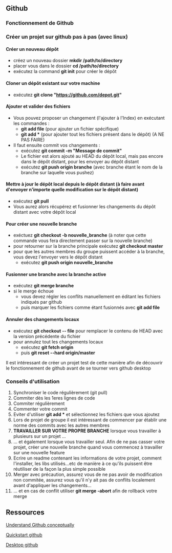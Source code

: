 ## Github

### Fonctionnement de Github


### Créer un projet sur github pas à pas (avec linux)
#### Créer un nouveau dépôt
  - créez un nouveau dossier **mkdir /path/to/directory**
  - placer vous dans le dossier **cd /path/to/directory**
  - exécutez la command **git init** pour créer le dépôt


#### Cloner un dépôt existant sur votre machine
  - exécutez **git clone "https://github.com/depot.git"**


#### Ajouter et valider des fichiers
  - Vous pouvez proposer un changement (l'ajouter à l'Index) en exécutant les commandes :
    - **git add file** (pour ajouter un fichier spécifique)
    - **git add \*** (pour ajouter tout les fichiers présent dans le dépôt) (A NE PAS FAIRE)
  - Il faut ensuite commit vos changements :
    - exécutez **git commit -m "Message de commit"**
    - Le fichier est alors ajouté au HEAD du dépôt local, mais pas encore dans le dépôt distant, pour les envoyer au dépôt distant
    - exécutez **git push origin branche** (avec branche étant le nom de la branche sur laquelle vous pushez)
 
 
#### Mettre à jour le dépôt local depuis le dépôt distant **(à faire avant d'envoyer n'importe quelle modification sur le dépôt distant)**
  - exécutez **git pull**
  - Vous aurez alors récupérez et fusionner les changements du dépôt distant avec votre dépôt local


#### Pour créer une nouvelle branche
  - exéctuez **git checkout -b nouvelle_branche** (à noter que cette commande vous fera directement passer sur la nouvelle branche)
  - pour retourner sur la branche principale exécutez **git checkout master**
  - pour que les autres membres du groupe puissent accéder à la branche, vous devez l'envoyer vers le dépôt distant
    - exécutez **git push origin nouvelle_branche**


#### Fusionner une branche avec la branche active
  - exécutez **git merge branche** 
  - si le merge échoue 
    - vous devez régler les conflits manuellement en éditant les fichiers indiqués par github
    - puis marquer les fichiers comme étant fusionnés avec **git add file**
   
   
#### Annuler des changements locaux
  - exécutez **git checkout -- file** pour remplacer le contenu de HEAD avec la version précédente du fichier
  - pour annulez tout les changements locaux
    - exécutez **git fetch origin**
    - puis **git reset --hard origin/master**




Il est intéressant de créer un projet test de cette manière afin de découvrir le fonctionnement de github avant de se tourner vers github desktop

### Conseils d'utilisation

1.  Synchroniser le code régulièrement (git pull) 
1.  Commiter dès les 1eres lignes de code
1.  Commiter régulièrement
1.  Commenter votre commit
1.  Eviter d'utiliser **git add \*** et sélectionnez les fichiers que vous ajoutez
1.  Lors de projet de groupe il est intéressant de commencer par établir une norme des commits avec les autres membres
1.  **TRAVAILLER SUR VOTRE PROPRE BRANCHE** lorsque vous travailler à plusieurs sur un projet ...
1.  ... et également lorsque vous travailler seul. Afin de ne pas casser votre projet, créer une nouvelle branche quand vous commencez à travailler sur une nouvelle feature
1.  Ecrire un readme contenant les informations de votre projet, comment l'installer, les libs utilisés...etc de manière à ce qu'ils puissent être réutiliser de la façon la plus simple possible
1.  Merger avec précaution, assurez vous de ne pas avoir de modification non commitée, assurez vous qu'il n'y ait pas de conflits localement avant d'appliquer les changements...
1.  ... et en cas de conflit utiliser **git merge -abort** afin de rollback votre merge


## Ressources

[Understand Github conceptually](https://www.sbf5.com/~cduan/technical/git/)

[Quickstart github](https://help.github.com/en/github/getting-started-with-github/quickstart)

[Desktop github](https://desktop.github.com/)

